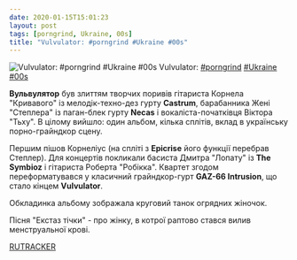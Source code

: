 ```yaml
---
date: 2020-01-15T15:01:23
layout: post
tags: [porngrind, Ukraine, 00s]
title: "Vulvulator: #porngrind #Ukraine #00s"
---
```

![Vulvulator: #porngrind #Ukraine #00s](/assets/photos/photo_854@15-01-2020_15-01-23.jpg)
Vulvulator: [#porngrind](/tags/#porngrind) [#Ukraine](/tags/#Ukraine) [#00s](/tags/#00s)

**Вульвулятор** був злиттям творчих поривів гітариста Корнела &quot;Кривавого&quot; із мелодік-техно-дез гурту **Castrum**, барабанника Жені &quot;Степлера&quot; із паган-блек гурту **Necas** і вокаліста-початківця Віктора &quot;Тьху&quot;. В цілому вийшло: один альбом, кілька сплітів, вклад в українську порно-грайндкор сцену.

Першим пішов Корнеліус (на спліті з **Epicrise** його функції перебрав Степлер). Для концертів покликали басиста Дмитра &quot;Лопату&quot; із **The Symbioz** і гітариста Роберта &quot;Робікка&quot;. Квартет згодом переформатувався у класичний грайндкор-гурт **GAZ-66 Intrusion**, що стало кінцем **Vulvulator**.

Обкладинка альбому зображала круговий танок огрядних жіночок.

Пісня &quot;Екстаз тічки&quot; - про жінку, в котрої раптово стався вилив менструальної крові.

[RUTRACKER](https://rutracker.org/forum/viewtopic.php?t=981386)
